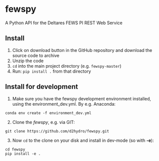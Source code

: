 # fewspy
A Python API for the Deltares FEWS PI REST Web Service

## Install

1. Click on download button in the GitHub repository and download the source code to archive
2. Unzip the code
3. `cd` into the main project directory (e.g. `fewspy-master`)
4. Run: `pip install .` from that directory

## Install for development

1. Make sure you have the fewspy development environment installed, using the environment_dev.yml. By e.g. Anaconda:
```
conda env create -f environment_dev.yml
```

2. Clone the *fewspy*, e.g. via GIT:
```
git clone https://github.com/d2hydro/fewspy.git
```

3. Now `cd` to the clone on your disk and install in dev-mode (so with **-e**):

```
cd fewspy
pip install -e .
```